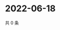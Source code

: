 # 2022-06-18

共 0 条

<!-- BEGIN WEIBO -->
<!-- 最后更新时间 Sat Jun 18 2022 05:13:32 GMT+0800 (China Standard Time) -->

<!-- END WEIBO -->
